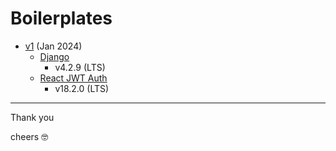 # Boilerplates

- [v1](./v1) (Jan 2024)
  - [Django](./v1/backend/)
    - v4.2.9 (LTS)
  - [React JWT Auth](./v1/frontend/)
    - v18.2.0 (LTS)

---

Thank you

cheers 🤓
